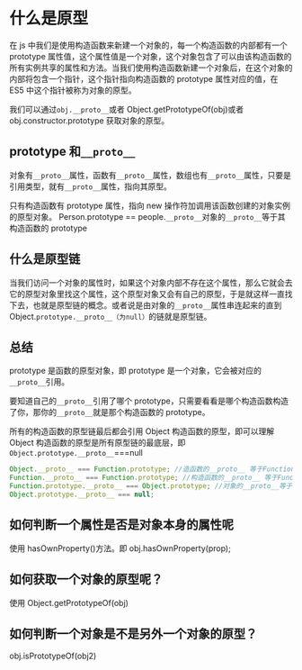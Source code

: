 # 什么是原型

在 js 中我们是使用构造函数来新建一个对象的，每一个构造函数的内部都有一个 prototype 属性值，这个属性值是一个对象，这个对象包含了可以由该构造函数的所有实例共享的属性和方法。当我们使用构造函数新建一个对象后，在这个对象的内部将包含一个指针，这个指针指向构造函数的 prototype 属性对应的值，在 ES5 中这个指针被称为对象的原型。

我们可以通过`obj.__proto__`或者 Object.getPrototypeOf(obj)或者 obj.constructor.prototype 获取对象的原型。

## prototype 和`__proto__`

对象有`__proto__`属性，函数有`__proto__`属性，数组也有`__proto__`属性，只要是引用类型，就有`__proto__`属性，指向其原型。

只有构造函数有 prototype 属性，指向 new 操作符加调用该函数创建的对象实例的原型对象。 Person.prototype == people.`__proto__`对象的`__proto__`等于其构造函数的 prototype

## 什么是原型链

当我们访问一个对象的属性时，如果这个对象内部不存在这个属性，那么它就会去它的原型对象里找这个属性，这个原型对象又会有自己的原型，于是就这样一直找下去，也就是原型链的概念。或者说是由对象的`__proto__`属性串连起来的直到 Object.`prototype.__proto__（为null）`的链就是原型链。

## 总结

prototype 是函数的原型对象，即 prototype 是一个对象，它会被对应的`__proto__`引用。

要知道自己的`__proto__`引用了哪个 prototype，只需要看看是哪个构造函数构造了你，那你的`__proto__`就是那个构造函数的 prototype。

所有的构造函数的原型链最后都会引用 Object 构造函数的原型，即可以理解 Object 构造函数的原型是所有原型链的最底层，即 `Object.prototype.__proto__`===null

```js
Object.__proto__ === Function.prototype; //造函数的__proto__ 等于Function的prototype
Function.__proto__ === Function.prototype; //构造函数的__proto__ 等于Function的prototype
Function.prototype.__proto__ === Object.prototype; //对象的__proto__等于Object的prototype
Object.prototype.__proto__ === null;
```

## 如何判断一个属性是否是对象本身的属性呢

使用 hasOwnProperty()方法。即 obj.hasOwnProperty(prop);

## 如何获取一个对象的原型呢？

使用 Object.getPrototypeOf(obj)

## 如何判断一个对象是不是另外一个对象的原型？

obj.isPrototypeOf(obj2)
